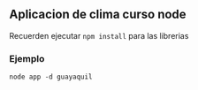 ## Aplicacion de clima curso node

Recuerden ejecutar ```npm install``` para las librerias

### Ejemplo

```
node app -d guayaquil
```